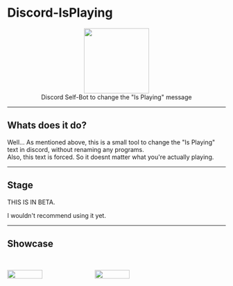 # Discord-IsPlaying

<p align="center">
<img height="150" width="auto" src="https://www.shareicon.net/data/512x512/2017/06/21/887435_logo_512x512.png" /><br>
Discord Self-Bot to change the "Is Playing" message
</p>

<hr>

## Whats does it do? 

Well... As mentioned above, this is a small tool to change the "Is Playing" text in discord, without renaming any programs.<br>
Also, this text is forced. So it doesnt matter what you're actually playing.

<hr>

## Stage

THIS IS IN BETA.

I wouldn't recommend using it yet. 

<hr>

## Showcase

<p align="center">
<br>
<div style="display:flex;">
<img height="auto" width="40%" src="https://raw.githubusercontent.com/NullDev/Discord-IsPlaying/master/.readme/s1.png" />
<img height="auto" width="40%" src="https://raw.githubusercontent.com/NullDev/Discord-IsPlaying/master/.readme/s2.png" />
</div>
<br>
</p>
